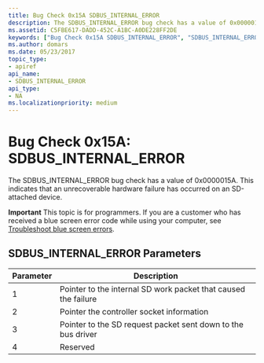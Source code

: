 ```yaml
---
title: Bug Check 0x15A SDBUS_INTERNAL_ERROR
description: The SDBUS_INTERNAL_ERROR bug check has a value of 0x0000015A. This indicates that an unrecoverable hardware failure has occurred on an SD-attached device.
ms.assetid: C5FBE617-DADD-452C-A1BC-A0DE228FF2DE
keywords: ["Bug Check 0x15A SDBUS_INTERNAL_ERROR", "SDBUS_INTERNAL_ERROR"]
ms.author: domars
ms.date: 05/23/2017
topic_type:
- apiref
api_name:
- SDBUS_INTERNAL_ERROR
api_type:
- NA
ms.localizationpriority: medium
---
```


# Bug Check 0x15A: SDBUS\_INTERNAL\_ERROR


The SDBUS\_INTERNAL\_ERROR bug check has a value of 0x0000015A. This indicates that an unrecoverable hardware failure has occurred on an SD-attached device.

**Important** This topic is for programmers. If you are a customer who has received a blue screen error code while using your computer, see [Troubleshoot blue screen errors](https://windows.microsoft.com/windows-10/troubleshoot-blue-screen-errors).

## SDBUS\_INTERNAL\_ERROR Parameters


| Parameter | Description                                                    |
|-----------|----------------------------------------------------------------|
| 1         | Pointer to the internal SD work packet that caused the failure |
| 2         | Pointer the controller socket information                      |
| 3         | Pointer to the SD request packet sent down to the bus driver   |
| 4         | Reserved                                                       |

 

 

 




